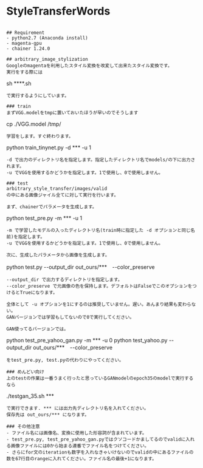 # StyleTransferWords
```

## Requirement
- python2.7 (Anaconda install)
- magenta-gpu
- chainer 1.24.0

## arbitrary_image_stylization
Googleのmagentaを利用したスタイル変換を改変して出来たスタイル変換です。
実行をする際には
```
sh ****.sh
```
で実行するようにしています。

### train
まずVGG.modelをtmpに置いておいたほうが早いのでそうします
```
cp ./VGG.model /tmp/
```
学習をします。すぐ終わります。
```
python train_tinynet.py -d *** -u 1
```
-d で出力のディレクトリ名を指定します。指定したディレクトリ名でmodels/の下に出力されます。
-u でVGGを使用するかどうかを指定します。1で使用し、0で使用しません。

### test
arbitrary_style_transfer/images/valid
の中にある画像ジャイル全てに対して実行を行います。

まず、chainerでパラメータを生成します。
```
python test_pre.py -m *** -u 1
```
-m で学習したモデルの入ったディレクトリ名(train時に指定した -d オプションと同じ名前)を指定します。
-u でVGGを使用するかどうかを指定します。1で使用し、0で使用しません。

次に、生成したパラメータから画像を生成します。
```
python test.py --output_dir out_ours/***　--color_preserve
```
--output_dir で出力するディレクトリを指定します。
--color_preserve で元画像の色を保持します。デフォルトはFalseでこのオプションをつけるとTrueになります。

全体として -u オプションを1にするのは推奨していません。遅い。あんまり結果も変わらない。
GANバージョンでは学習もしてないので0で実行してください。

GAN使ってるバージョンでは。

```
python test_pre_yahoo_gan.py -m *** -u 0
python test_yahoo.py --output_dir out_ours/***　--color_preserve
```
をtest_pre.py, test.pyの代わりにやってください。

### めんどい向け
上のtestの作業は一番うまく行ったと思っているGANmodelのepoch35のmodelで実行するなら
```
./testgan_35.sh ***
```
で実行できます. *** には出力先ディレクトリ名を入れてください。
保存先は out_ours/*** になります。

### その他注意
- ファイル名には画像名、変換に使用した形容詞が含まれています。
- test_pre.py, test_pre_yahoo_gan.pyではクソコードかましてるのでvalidに入れる画像ファイルには0から始まる連番でファイル名をつけてください。
- さらにfor文のiterationも数字を入れなきゃいけないのでvalidの中にあるファイルの数を67行目のrangeに入れてください。ファイル名の最後+1になります。

